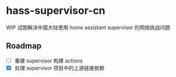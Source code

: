 # hass-supervisor-cn

WIP 试图解决中国大陆使用 home assistant supervisor 的网络挑战问题

## Roadmap

- [ ] 重建 supervisor 构建 actions
- [x] 处理 supervisor 项目中的上游链接依赖
